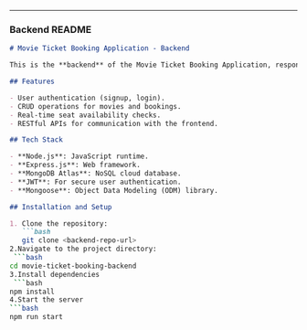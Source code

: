 
---

### Backend README

```markdown
# Movie Ticket Booking Application - Backend

This is the **backend** of the Movie Ticket Booking Application, responsible for handling user authentication, movie data, seat availability, and booking logic. The backend is built using **Node.js** with **Express.js** and **MongoDB Atlas** as the database.

## Features

- User authentication (signup, login).
- CRUD operations for movies and bookings.
- Real-time seat availability checks.
- RESTful APIs for communication with the frontend.

## Tech Stack

- **Node.js**: JavaScript runtime.
- **Express.js**: Web framework.
- **MongoDB Atlas**: NoSQL cloud database.
- **JWT**: For secure user authentication.
- **Mongoose**: Object Data Modeling (ODM) library.

## Installation and Setup

1. Clone the repository:
   ```bash
   git clone <backend-repo-url>
2.Navigate to the project directory:
 ```bash
cd movie-ticket-booking-backend
3.Install dependencies
 ```bash
npm install
4.Start the server
```bash
npm run start

